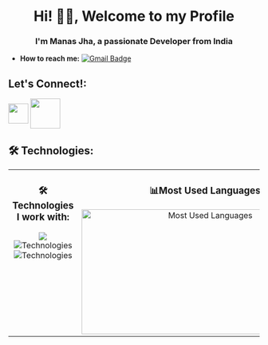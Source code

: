 <h1 align=center> Hi! 🙋‍♂️, Welcome to my Profile </h1>
<h3 align=center>I'm Manas Jha, a passionate Developer from India</h3>

- **How to reach me:** [![Gmail Badge](https://img.shields.io/badge/-jhamanas4532@gmail.com-c14438?style=flat-square&logo=Gmail&logoColor=white&link=mailto:jhamanas4532@gmail.com)](mailto:jhamanas4532@gmail.com)

## Let's Connect!: 
<a href="https://linkedin.com/in/humancoder" target="blank"><img align="center" src="https://upload.wikimedia.org/wikipedia/commons/thumb/8/81/LinkedIn_icon.svg/2048px-LinkedIn_icon.svg.png" height="40" width="40" ></a>
<a href="https://twitter.com/manasjha0101" target="blank"><img align="center" src="https://img.freepik.com/free-vector/new-twitter-logo-x-icon-black-background_1017-45427.jpg?w=740&t=st=1709367618~exp=1709368218~hmac=2236f10e16af42dfc008a24a56d96308403673ce96799224c9a1532d55015615"  height="60" width="60"  /></a>

## 🛠️ Technologies:
<table align="center">
  <tr>
    <td valign="top" align="center">
      <h3>🛠️Technologies I work with:</h4>
      <img src="https://skillicons.dev/icons?i=c,cpp,py,js,html,css,mysql alt="Technologies" /><br>
      <img src="https://skillicons.dev/icons?i=postgres,postman,pycharm,vscode,sklearn,tensorflow,git" alt="Technologies" /><br>
      <img src="https://skillicons.dev/icons?i=github" alt="Technologies" />
    </td>
    <td valign="top" align="center">
      <h3>📊Most Used Languages:</h4>
      <img height="250" width="500" src="https://github-readme-stats.vercel.app/api/top-langs/?username=human-coder-mj&theme=tokyonight&count_private=false&layout=compact&langs_count=10" alt="Most Used Languages" />
    </td>
  </tr>
</table>
